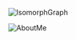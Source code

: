 ![IsomorphGraph](https://raw.githubusercontent.com/Raqhael/Raqhael/2235583f387394dfe286177db4720207fe5e64cb/metrics.plugin.isocalendar.svg)

![AboutMe](https://raw.githubusercontent.com/Raqhael/Raqhael/e996eb9eac18a57e1795707246af9b655e09cbb3/github-metrics.svg)

